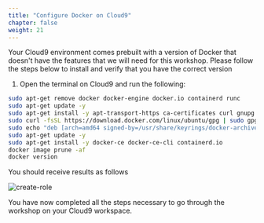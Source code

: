 ```yaml
---
title: "Configure Docker on Cloud9"
chapter: false
weight: 21
---
```



Your Cloud9 environment comes prebuilt with a version of Docker that doesn't have the features that we will need for this workshop. Please follow the steps below to install and verify that you have the correct version

1. Open the terminal on Cloud9 and run the following: 

```sh
sudo apt-get remove docker docker-engine docker.io containerd runc
sudo apt-get update -y
sudo apt-get install -y apt-transport-https ca-certificates curl gnupg lsb-release jq
sudo curl -fsSL https://download.docker.com/linux/ubuntu/gpg | sudo gpg --dearmor -o /usr/share/keyrings/docker-archive-keyring.gpg
sudo echo "deb [arch=amd64 signed-by=/usr/share/keyrings/docker-archive-keyring.gpg] https://download.docker.com/linux/ubuntu $(lsb_release -cs) stable" | sudo tee /etc/apt/sources.list.d/docker.list > /dev/null    
sudo apt-get update -y
sudo apt-get install -y docker-ce docker-ce-cli containerd.io
docker image prune -af
docker version
```

You should receive results as follows

![create-role](/images/docker-ce-installation.png)

You have now completed all the steps necessary to go through the workshop on your Cloud9 workspace. 